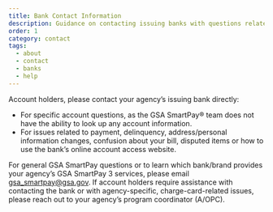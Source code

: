 ```yaml
---
title: Bank Contact Information
description: Guidance on contacting issuing banks with questions related to account information 
order: 1
category: contact
tags:
  - about
  - contact
  - banks
  - help
---
```


Account holders, please contact your agency’s issuing bank directly:

- For specific account questions, as the GSA SmartPay® team does not have the ability to look up any account information. 
- For issues related to payment, delinquency, address/personal information changes, confusion about your bill, disputed items or how to use the bank’s online account access website.

For general GSA SmartPay questions or to learn which bank/brand provides your agency’s GSA SmartPay 3 services, please email gsa_smartpay@gsa.gov. If account holders require assistance with contacting the bank or with agency-specific, charge-card-related issues, please reach out to your agency’s program coordinator (A/OPC).


